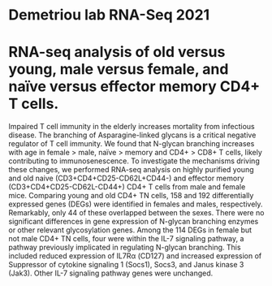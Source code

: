 # Demetriou lab RNA-Seq 2021

# RNA-seq analysis of old versus young, male versus female, and naïve versus effector memory CD4+ T cells.

Impaired T cell immunity in the elderly increases mortality from infectious disease. The branching of Asparagine-linked glycans is a critical negative regulator of T cell immunity. We found that N-glycan branching increases with age in female > male, naïve > memory and CD4+ > CD8+ T cells, likely contributing to immunosenescence.  To investigate the mechanisms driving these changes, we performed RNA-seq analysis on highly purified young and old naive (CD3+CD4+CD25-CD62L+CD44-) and effector memory (CD3+CD4+CD25-CD62L-CD44+) CD4+ T cells from male and female mice. Comparing young and old CD4+ TN cells, 158 and 192 differentially expressed genes (DEGs) were identified in females and males, respectively. Remarkably, only 44 of these overlapped between the sexes. There were no significant differences in gene expression of N-glycan branching enzymes or other relevant glycosylation genes. Among the 114 DEGs in female but not male CD4+ TN cells, four were within the IL-7 signaling pathway, a pathway previously implicated in regulating N-glycan branching.  This included reduced expression of IL7Rα (CD127) and increased expression of Suppressor of cytokine signaling 1 (Socs1), Socs3, and Janus kinase 3 (Jak3).  Other IL-7 signaling pathway genes were unchanged.
